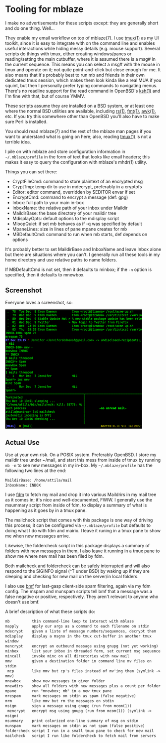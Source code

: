 # Tooling for mblaze #

I make no advertisements for these scripts except: they are generally
short and do one thing.  Well...

They enable my email workflow on top of mblaze(7).  I use
[tmux(1)](https://man.openbsd.org/tmux) as my UI toolkit, since it is
easy to integrate with on the command line and enables useful
interactions while hiding messy details (e.g. mouse support).  Several
scripts do things with tmux, either creating windows/panes or
reading/setting the main cutbuffer, where it is assumed there is a
msg# in the current sequence.  This means you can select a msg# with
the mouse in tmux and operate on it; not quite point-and-click but
close enough for me.  It also means that it's probably best to run
mb and friends in their own dedicated tmux session, which makes
them look kinda like a real MUA if you squint, but then I personally
prefer typing commands to navigating menus.  There's no readline
support for the read command in OpenBSD's
[ksh(1)](https://man.openbsd.org/ksh) and I'm fine with that, but of
course YMMV.

These scripts assume they are installed on a BSD system, or at least
one where the normal BSD utilities are available, including
[rs(1)](https://man.openbsd.org/rs),
[fmt(1)](https://man.openbsd.org/fmt),
[awk(1)](https://man.openbsd.org/awk), etc.  If you try this somewhere
other than OpenBSD you'll also have to make sure Perl is installed.

You should read mblaze(7) and the rest of the mblaze man pages if you
want to understand what is going on here; also, reading
[tmux(1)](https://man.openbsd.org/tmux) is not a terrible idea.

I pile on with mblaze and store configuration information in
`~/.mblaze/profile` in the form of text that looks like email headers;
this makes it easy to query the configuration with mblaze's mhdr(1)
utility.

Things you can set there:

* CryptFileCmd: command to store plaintext of an encrypted msg
* CryptTmp: temp dir to use in mdecrypt, preferably in a cryptofs
* Editor: editor command, overridden by $EDITOR envar if set
* EncryptCmd: command to encrypt a message (def: gpg)
* Inbox: full path to your main in-box
* InboxName: the relative path of your inbox under Maildir
* MaildirBase: the base directory of your maildir tree
* MdisplayOpts: default options to the mdisplay script
* MloopQuiet: if set mb behaves as if -q was specified by default
* MpaneLines: size in lines of pane mpane creates for mb
* MBDefaultCmd: command to run when mb starts, def depends on options

It's probably better to set MaildirBase and InboxName and leave Inbox
alone but there are situations where you can't.  I generally run all
these tools in my home directory and use relative paths to name
folders.

If MBDefaultCmd is not set, then it defaults to minbox; if the `-n`
option is specified, then it defaults to mnewbox.

## Screenshot

Everyone loves a screenshot, so:

![Screenshot of tmux session running mb, mailcheck and foldercheck](./tmux-screenshot-half.png)

## Actual Use

Use at your own risk.  On a POSIX system.  Preferably OpenBSD.  I
store my maildir tree under ~/mail, and start this mess from inside of
tmux by running `mb -n` to see new messages in my in-box.  My
`~/.mblaze/profile` has the following two lines at the end:

    MaildirBase: /home/attila/mail
    InboxName: INBOX

I use [fdm](https://github.com/nicm/fdm) to fetch my mail and drop it
into various Maildrirs in my mail tree as it comes in; it's nice and
well-documented, FWIW.  I generally use the msummary script from
inside of fdm, to display a summary of what is happening as it goes by
in a tmux pane.

The mailcheck script that comes with this package is one way of
driving this process; it can be configured via `~/.mblaze/profile` but
defaults to doing what I do with fdm and mairix.  I leave it runing in
a tmux pane to show me when new messages arrive.

Likewise, the foldercheck script in this package displays a summary of
folders with new messages in them, I also leave it running in a tmux
pane to show me where new mail has been filed by fdm.

Both mailcheck and foldercheck can be safely interrupted and will also
respond to the SIGINFO signal (^T under BSD) by waking up if they are
sleeping and checking for new mail on the server/in local folders.

I also use [bmf](http://sourceforge.net/projects/bmf/) for last-gasp
client-side spam filtering, again via my fdm config.  The mspam and
munspam scripts tell bmf that a message was a false negative or
positive, respectively.  They aren't relevant to anyone who doesn't
use bmf.

A brief description of what these scripts do:

    mb          thin command-line loop to interact with mblaze
    mapply      apply our args as a command to each filename on stdin
    mdecrypt    given a liste of message numbers/sequences, decrypt them
    mdisplay    display a msgno in the tmux cut-buffer in another tmux window
    mencrypt    encrypt an outbound message using gnupg (not yet working)
    minbox      list your inbox in threaded form, set current msg sequence
    mincall     invoke minc on all directories with new mail
    mmv         given a destination folder in command line mv files on stdin
     mcp        like mmv but cp's files instead of mv'ing them (symlink -> mmv)
    mnewbox     show new messages in given folder
    mnewdirs    show all folders with new messages plus a count per folder
    mpane       run "mnewbox; mb" in a new tmux pane
    mrespam     mark messages on stdin as spam (false negative)
    mrm         like mmv but rm the messages on stdin
    msign       sign a message using gnupg (run from mcom(1))
     mencrypt   encrypt msg using gnupg (run from mcom(1)) (symlink -> msign)
    msummary    print colorized one-line summary of msg on stdin
    munspam     mark messages on stdin as not spam (false positive)
    foldercheck script I run in a small tmux pane to check for new mail
    mailcheck   script I run like foldercheck to fetch mail from servers
